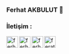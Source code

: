 ### Ferhat AKBULUT 👋

<!--
**ferhatakbulut/ferhatakbulut** is a ✨ _special_ ✨ repository because its `README.md` (this file) appears on your GitHub profile.

Here are some ideas to get you started:

- 🔭 I’m currently working on ...
- 🌱 I’m currently learning ...
- 👯 I’m looking to collaborate on ...
- 🤔 I’m looking for help with ...
- 💬 Ask me about ...
- 📫 How to reach me: ...
- 😄 Pronouns: ...
- ⚡ Fun fact: ...
-->

### İletişim :

[<img align="left" alt="ferhatakbulut.com" width="30px" src="https://github.com/siberfx/siberfx/raw/main/icons/globe.gif" />][website]
[<img align="left" alt="ferhatakbulut | LinkedIn" width="30px" src="https://github.com/siberfx/siberfx/raw/main/icons/linkedin.gif" />][linkedin]
[<img align="left" alt="ferhatakblt_ | Instagram" width="30px" src="https://github.com/siberfx/siberfx/raw/main/icons/instagram.gif" />][instagram]
[<img align="left" alt="feratakblt | Twitter" width="30px" src="https://github.com/siberfx/siberfx/raw/main/icons/twitter.gif" />][twitter]

[website]: https:ferhatakbulut.com
[email]: mailto:ferhatakblt@gmail.com
[instagram]: https://instagram.com/ferhatakblt_
[twitter]: https://twitter.com/feratakblt
[linkedin]: linkedin.com/in/ferhatakbulut

